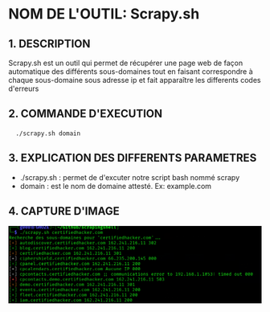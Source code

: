 # NOM DE L'OUTIL: Scrapy.sh

## 1. DESCRIPTION
  Scrapy.sh est un outil qui permet de récupérer une page web de façon automatique
  des différents sous-domaines tout en faisant correspondre à chaque sous-domaine
  sous adresse ip et fait apparaître les differents codes d'erreurs

## 2. COMMANDE D'EXECUTION

 ```
   ./scrapy.sh domain
```

## 3.  EXPLICATION DES DIFFERENTS PARAMETRES 

 * ./scrapy.sh : permet de d'excuter notre script bash nommé scrapy
 * domain : est le nom de domaine attesté. Ex: example.com

## 4. CAPTURE D'IMAGE

![image](https://github.com/Hegeldirkk/scrapingshell/blob/lisezmoi-ghoze/lisez-moi/scrapy.png)
